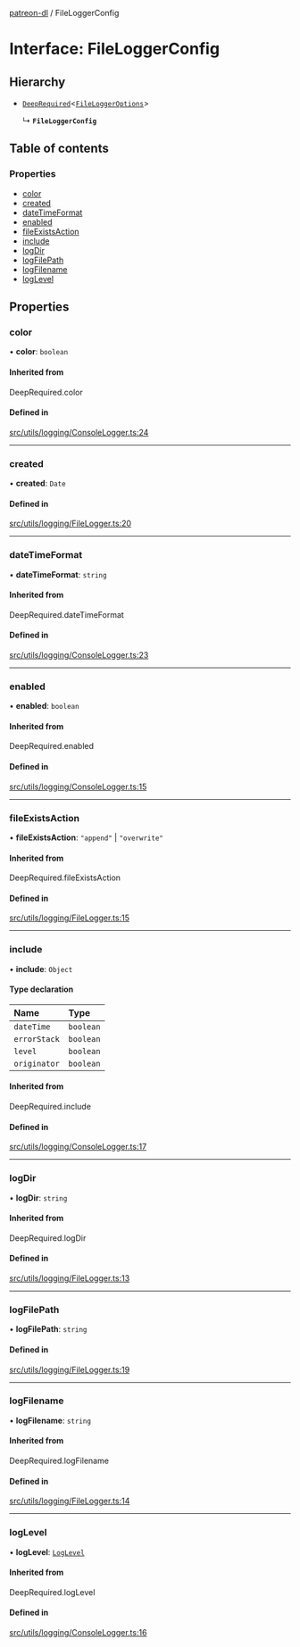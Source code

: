 [patreon-dl](../README.md) / FileLoggerConfig

# Interface: FileLoggerConfig

## Hierarchy

- [`DeepRequired`](../README.md#deeprequired)\<[`FileLoggerOptions`](FileLoggerOptions.md)\>

  ↳ **`FileLoggerConfig`**

## Table of contents

### Properties

- [color](FileLoggerConfig.md#color)
- [created](FileLoggerConfig.md#created)
- [dateTimeFormat](FileLoggerConfig.md#datetimeformat)
- [enabled](FileLoggerConfig.md#enabled)
- [fileExistsAction](FileLoggerConfig.md#fileexistsaction)
- [include](FileLoggerConfig.md#include)
- [logDir](FileLoggerConfig.md#logdir)
- [logFilePath](FileLoggerConfig.md#logfilepath)
- [logFilename](FileLoggerConfig.md#logfilename)
- [logLevel](FileLoggerConfig.md#loglevel)

## Properties

### color

• **color**: `boolean`

#### Inherited from

DeepRequired.color

#### Defined in

[src/utils/logging/ConsoleLogger.ts:24](https://github.com/patrickkfkan/patreon-dl/blob/7326660/src/utils/logging/ConsoleLogger.ts#L24)

___

### created

• **created**: `Date`

#### Defined in

[src/utils/logging/FileLogger.ts:20](https://github.com/patrickkfkan/patreon-dl/blob/7326660/src/utils/logging/FileLogger.ts#L20)

___

### dateTimeFormat

• **dateTimeFormat**: `string`

#### Inherited from

DeepRequired.dateTimeFormat

#### Defined in

[src/utils/logging/ConsoleLogger.ts:23](https://github.com/patrickkfkan/patreon-dl/blob/7326660/src/utils/logging/ConsoleLogger.ts#L23)

___

### enabled

• **enabled**: `boolean`

#### Inherited from

DeepRequired.enabled

#### Defined in

[src/utils/logging/ConsoleLogger.ts:15](https://github.com/patrickkfkan/patreon-dl/blob/7326660/src/utils/logging/ConsoleLogger.ts#L15)

___

### fileExistsAction

• **fileExistsAction**: ``"append"`` \| ``"overwrite"``

#### Inherited from

DeepRequired.fileExistsAction

#### Defined in

[src/utils/logging/FileLogger.ts:15](https://github.com/patrickkfkan/patreon-dl/blob/7326660/src/utils/logging/FileLogger.ts#L15)

___

### include

• **include**: `Object`

#### Type declaration

| Name | Type |
| :------ | :------ |
| `dateTime` | `boolean` |
| `errorStack` | `boolean` |
| `level` | `boolean` |
| `originator` | `boolean` |

#### Inherited from

DeepRequired.include

#### Defined in

[src/utils/logging/ConsoleLogger.ts:17](https://github.com/patrickkfkan/patreon-dl/blob/7326660/src/utils/logging/ConsoleLogger.ts#L17)

___

### logDir

• **logDir**: `string`

#### Inherited from

DeepRequired.logDir

#### Defined in

[src/utils/logging/FileLogger.ts:13](https://github.com/patrickkfkan/patreon-dl/blob/7326660/src/utils/logging/FileLogger.ts#L13)

___

### logFilePath

• **logFilePath**: `string`

#### Defined in

[src/utils/logging/FileLogger.ts:19](https://github.com/patrickkfkan/patreon-dl/blob/7326660/src/utils/logging/FileLogger.ts#L19)

___

### logFilename

• **logFilename**: `string`

#### Inherited from

DeepRequired.logFilename

#### Defined in

[src/utils/logging/FileLogger.ts:14](https://github.com/patrickkfkan/patreon-dl/blob/7326660/src/utils/logging/FileLogger.ts#L14)

___

### logLevel

• **logLevel**: [`LogLevel`](../README.md#loglevel)

#### Inherited from

DeepRequired.logLevel

#### Defined in

[src/utils/logging/ConsoleLogger.ts:16](https://github.com/patrickkfkan/patreon-dl/blob/7326660/src/utils/logging/ConsoleLogger.ts#L16)

